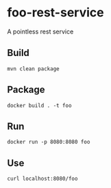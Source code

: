 # foo-rest-service

A pointless rest service

## Build

```
mvn clean package
```

## Package 

```
docker build . -t foo 
```

## Run

```
docker run -p 8080:8080 foo
```

## Use

```
curl localhost:8080/foo
```
